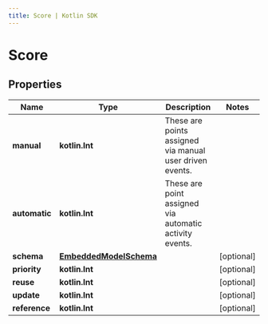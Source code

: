 ```yaml
---
title: Score | Kotlin SDK
---
```




# Score

## Properties
Name | Type | Description | Notes
------------ | ------------- | ------------- | -------------
**manual** | **kotlin.Int** | These are points assigned via manual user driven events. | 
**automatic** | **kotlin.Int** | These are point assigned via automatic activity events. | 
**schema** | [**EmbeddedModelSchema**](EmbeddedModelSchema) |  |  [optional]
**priority** | **kotlin.Int** |  |  [optional]
**reuse** | **kotlin.Int** |  |  [optional]
**update** | **kotlin.Int** |  |  [optional]
**reference** | **kotlin.Int** |  |  [optional]




